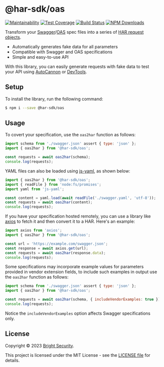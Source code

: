 # @har-sdk/oas

[![Maintainability](https://api.codeclimate.com/v1/badges/4acaec95c82465cb2c3d/maintainability)](https://codeclimate.com/github/NeuraLegion/har-sdk/maintainability)
[![Test Coverage](https://api.codeclimate.com/v1/badges/4acaec95c82465cb2c3d/test_coverage)](https://codeclimate.com/github/NeuraLegion/har-sdk/test_coverage)
[![Build Status](https://github.com/NeuraLegion/har-sdk/actions/workflows/auto-build.yml/badge.svg?branch=master)](https://github.com/NeuraLegion/har-sdk/actions/workflows/auto-build.yml?query=branch%3Amaster+event%3Apush)
[![NPM Downloads](https://img.shields.io/npm/dw/@har-sdk/oas?label=NPM%20Downloads)](https://www.npmjs.com/package/@har-sdk/oas)

Transform your [Swagger](https://swagger.io/specification/v2/)/[OAS](http://swagger.io/specification/) spec files into a series of [HAR request objects](http://www.softwareishard.com/blog/har-12-spec/#request).

- Automatically generates fake data for all parameters
- Compatible with Swagger and OAS specifications
- Simple and easy-to-use API

With this library, you can easily generate requests with fake data to test your API using [AutoCannon](https://github.com/mcollina/autocannon#readme) or [DevTools](https://developer.chrome.com/blog/new-in-devtools-62/#har-imports).

## Setup

To install the library, run the following command:

```bash
$ npm i --save @har-sdk/oas
```

## Usage

To covert your specification, use the `oas2har` function as follows:

```js
import schema from './swagger.json' assert { type: 'json' };
import { oas2har } from '@har-sdk/oas';

const requests = await oas2har(schema);
console.log(requests);
```

YAML files can also be loaded using [js-yaml](https://github.com/nodeca/js-yaml), as shown below:

```js
import { oas2har } from '@har-sdk/oas';
import { readFile } from 'node:fs/promises';
import yaml from 'js-yaml';

const content = yaml.load(await readFile('./swagger.yaml', 'utf-8'));
const requests = await oas2har(content);
console.log(requests);
```

If you have your specification hosted remotely, you can use a library like [axios](https://github.com/axios/axios) to fetch it and then convert it to a HAR. Here's an example:

```js
import axios from 'axios';
import { oas2har } from '@har-sdk/oas';

const url = 'https://example.com/swagger.json';
const response = await axios.get(url);
const requests = await oas2har(response.data);
console.log(requests);
```

Some specifications may incorporate example values for parameters provided in vendor extension fields, to include such examples in output use the `oas2har` function as follows:

```js
import schema from './swagger.json' assert { type: 'json' };
import { oas2har } from '@har-sdk/oas';

const requests = await oas2har(schema, { includeVendorExamples: true });
console.log(requests);
```

Notice the `includeVendorExamples` option affects Swagger specifications only.

## License

Copyright © 2023 [Bright Security](https://brightsec.com/).

This project is licensed under the MIT License - see the [LICENSE file](https://github.com/NeuraLegion/har-sdk/blob/master/LICENSE) for details.
